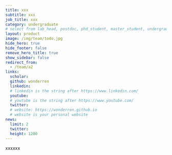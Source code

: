 ```yaml
---
title: xxx
subtitle: xxx
job_title: xxx
category: undergraduate 
# select from lab_head, postdoc, phd_student, master_student, undergraduate, staff, visitor, intern
layout: product
image: /img/team/todo.jpg
hide_hero: true
hide_footer: false
remove_hero_title: true
show_sidebar: false
redirect_from:
  - /team/a2
links:
  scholar: 
  github: wonderren
  linkedin: 
  # linkedin is the string after https://www.linkedin.com/
  youtube: 
  # youtube is the string after https://www.youtube.com/
  twitter: 
  # website: https://wonderren.github.io
  # website is your personal website
news:
  limit: 2
  twitter: 
  height: 1200
---
```


xxxxxx